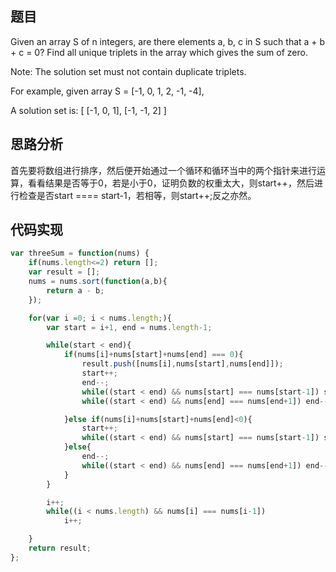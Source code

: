 ## 题目
Given an array S of n integers, are there elements a, b, c in S such that a + b + c = 0? Find all unique triplets in the array which gives the sum of zero.

Note: The solution set must not contain duplicate triplets.

For example, given array S = [-1, 0, 1, 2, -1, -4],

A solution set is:
[
  [-1, 0, 1],
  [-1, -1, 2]
]

## 思路分析
首先要将数组进行排序，然后便开始通过一个循环和循环当中的两个指针来进行运算，看看结果是否等于0，若是小于0，证明负数的权重太大，则start++，然后进行检查是否start ==== start-1，若相等，则start++;反之亦然。

## 代码实现
``` javascript
var threeSum = function(nums) {
    if(nums.length<=2) return [];
    var result = [];
    nums = nums.sort(function(a,b){
        return a - b;
    });

    for(var i =0; i < nums.length;){
        var start = i+1, end = nums.length-1;

        while(start < end){
            if(nums[i]+nums[start]+nums[end] === 0){
                result.push([nums[i],nums[start],nums[end]]);
                start++;
                end--;
                while((start < end) && nums[start] === nums[start-1]) start++;
                while((start < end) && nums[end] === nums[end+1]) end--;

            }else if(nums[i]+nums[start]+nums[end]<0){
                start++;
                while((start < end) && nums[start] === nums[start-1]) start++;
            }else{
                end--;
                while((start < end) && nums[end] === nums[end+1]) end--;
            }
        }

        i++;
        while((i < nums.length) && nums[i] === nums[i-1])
            i++;

    }
    return result;
};
```
